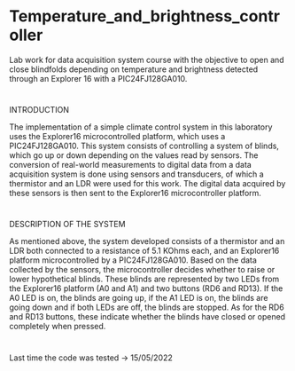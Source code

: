 # Temperature_and_brightness_controller
Lab work for data acquisition system course with the objective to open and close blindfolds depending on temperature and brightness detected through an Explorer 16 with a PIC24FJ128GA010.

#
INTRODUCTION

The implementation of a simple climate control system in this laboratory uses the Explorer16 microcontrolled platform, which uses a PIC24FJ128GA010. This system consists of controlling a system of blinds, which go up or down depending on the values read by sensors.
The conversion of real-world measurements to digital data from a data acquisition system is done using sensors and transducers, of which a thermistor and an LDR were used for this work. The digital data acquired by these sensors is then sent to the Explorer16 microcontroller platform.

#
DESCRIPTION OF THE SYSTEM

As mentioned above, the system developed consists of a thermistor and an LDR both connected to a resistance of 5.1 KOhms each, and an Explorer16 platform microcontrolled by a PIC24FJ128GA010. Based on the data collected by the sensors, the microcontroller decides whether to raise or lower hypothetical blinds.
These blinds are represented by two LEDs from the Explorer16 platform (A0 and A1) and two buttons (RD6 and RD13). If the A0 LED is on, the blinds are going up, if the A1 LED is on, the blinds are going down and if both LEDs are off, the blinds are stopped. As for the RD6 and RD13 buttons, these indicate whether the blinds have closed or opened completely when pressed.

#
Last time the code was tested -> 15/05/2022
